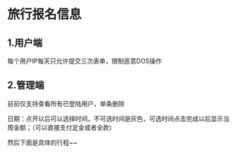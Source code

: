 # 旅行报名信息
## 1.用户端
每个用户IP每天只允许提交三次表单，限制恶意DOS操作
## 2.管理端
目前仅支持查看所有已登陆用户，单条删除


日期：点开以后可以选择时间，不可选时间是灰色，可选时间点击完成以后显示当周金额；（可以直接支付定金或者全款）

然后下面是具体的行程~~